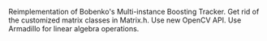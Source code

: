 Reimplementation of Bobenko's Multi-instance Boosting Tracker.
Get rid of the customized matrix classes in Matrix.h.
Use new OpenCV API.
Use Armadillo for linear algebra operations.
